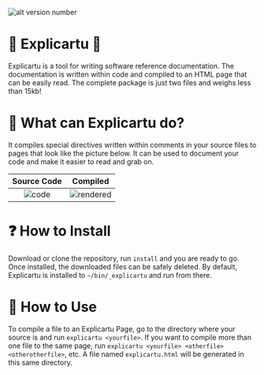![alt version number](https://img.shields.io/badge/version-1.0-green.svg)
# 📘 Explicartu 📙
Explicartu is a tool for writing software reference documentation. The documentation is written within code and compiled to an HTML page that can be easily read. The complete package is just two files and weighs less than 15kb!

# 🔬 What can Explicartu do?
It compiles special directives written within comments in your source files to pages that look like the picture below. It can be used to document your code and make it easier to read and grab on.

Source Code                               |  Compiled
:----------------------------------------:|:-------------------------:
![](https://lartu.net/cmasmas.png "code") | ![](https://lartu.net/explicartu.png "rendered")



# ❓ How to Install
Download or clone the repository, run `install` and you are ready to go. Once installed, the downloaded files can be safely deleted. By default, Explicartu is installed to `~/bin/_explicartu` and run from there.

# 🚀 How to Use
To compile a file to an Explicartu Page, go to the directory where your source is and run `explicartu <yourfile>`. If you want to compile more than one file to the same page, run `explicartu <yourfile> <otherfile> <otherotherfile>`, etc. A file named `explicartu.html` will be generated in this same directory.
